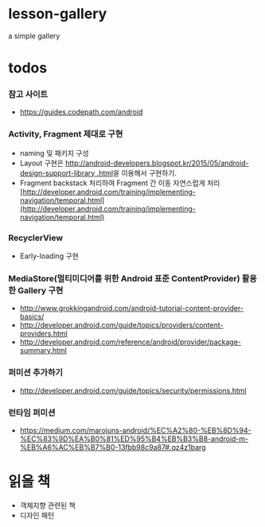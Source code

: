 # lesson-gallery
a simple gallery

# todos

### 참고 사이트
* <https://guides.codepath.com/android>

### Activity, Fragment 제대로 구현
* naming 및 패키지 구성
* Layout 구현은 [http://android-developers.blogspot.kr/2015/05/android-design-support-library
.html](http://android-developers.blogspot.kr/2015/05/android-design-support-library.html)을 이용해서 구현하기.
* Fragment backstack 처리하여 Fragment 간 이동 자연스럽게 처리 [http://developer.android.com/training/implementing-navigation/temporal.html](http://developer.android.com/training/implementing-navigation/temporal.html)

### RecyclerView
* Early-loading 구현

### MediaStore(멀티미디어를 위한 Android 표준 ContentProvider) 활용한 Gallery 구현
* <http://www.grokkingandroid.com/android-tutorial-content-provider-basics/>
* <http://developer.android.com/guide/topics/providers/content-providers.html>
* <http://developer.android.com/reference/android/provider/package-summary.html>

### 퍼미션 추가하기
* <http://developer.android.com/guide/topics/security/permissions.html>

### 런타임 퍼미션
* <https://medium.com/marojuns-android/%EC%A2%80-%EB%8D%94-%EC%83%9D%EA%B0%81%ED%95%B4%EB%B3%B8-android-m-%EB%A6%AC%EB%B7%B0-13fbb98c9a87#.qz4z1barg>

# 읽을 책
* 객체지향 관련된 책
* 디자인 패턴